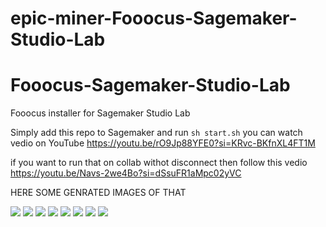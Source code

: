 # epic-miner-Fooocus-Sagemaker-Studio-Lab

# Fooocus-Sagemaker-Studio-Lab
Fooocus installer for Sagemaker Studio Lab

Simply add this repo to Sagemaker and run `sh start.sh`
you can watch vedio on YouTube https://youtu.be/rO9Jp88YFE0?si=KRvc-BKfnXL4FT1M

if you want to run that on collab withot disconnect then follow this vedio https://youtu.be/Navs-2we4Bo?si=dSsuFR1aMpc02yVC


HERE SOME GENRATED  IMAGES OF THAT

<img src="https://miro.medium.com/v2/resize:fit:1100/format:webp/1*NywGcBZRUBmhWQRDnNTV4g.png" wideth=500)>

<img src="https://miro.medium.com/v2/resize:fit:1100/format:webp/1*KadWst058CvtkoHR82hfiQ.png" wideth=500)>

<img src="https://miro.medium.com/v2/resize:fit:720/format:webp/1*mfvxTN_BLsm142j9cFRHSw.png" wideth=500)>

<img src="https://miro.medium.com/v2/resize:fit:720/format:webp/1*-nKAJs46O5eO0xJkV1P_uw.png" wideth=500)>

<img src="https://miro.medium.com/v2/resize:fit:1100/format:webp/1*jqkcbOeSVdSRtNaTeQZA8A.png" wideth=500)>

<img src="https://miro.medium.com/v2/resize:fit:720/format:webp/1*E2B2gNo9u85kruKzjwUhyg.png" wideth=500)>

<img src="https://miro.medium.com/v2/resize:fit:720/format:webp/1*Z0RECpwByHu3evMibMr0Sw.png" wideth=500)>

<img src="https://miro.medium.com/v2/resize:fit:720/format:webp/1*RN0eF4lQu9I7qF49uEarPw.png" wideth=500)>
